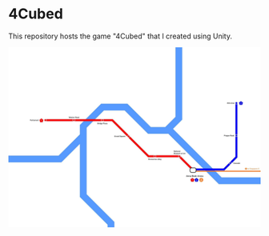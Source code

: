 # 4Cubed
This repository hosts the game "4Cubed" that I created using Unity.
  
![alt text](https://github.com/HampSwe/train-city/blob/main/images/jpeg/latest.jpeg "Latest version of Train City")
